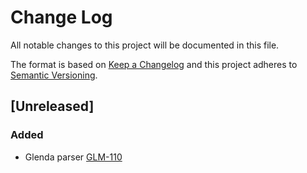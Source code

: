 # Change Log
All notable changes to this project will be documented in this file.

The format is based on [Keep a Changelog](http://keepachangelog.com/)
and this project adheres to [Semantic Versioning](http://semver.org/).

## [Unreleased]

### Added
- Glenda parser
  [GLM-110](https://opensource.ncsa.illinois.edu/jira/browse/GLM-110)